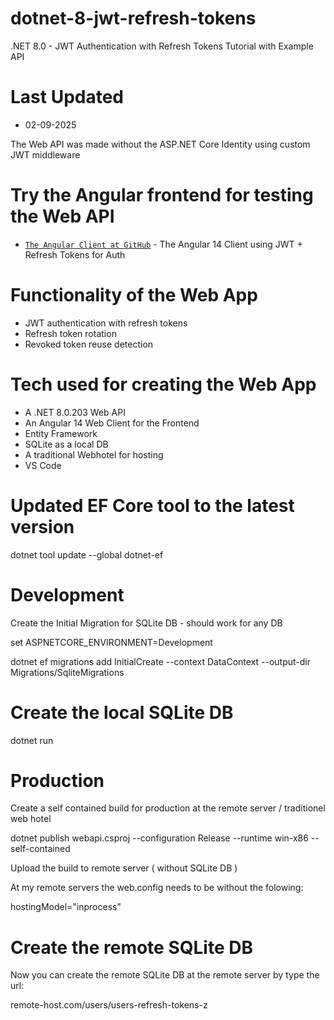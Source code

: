 # dotnet-8-jwt-refresh-tokens

.NET 8.0 - JWT Authentication with Refresh Tokens Tutorial with Example API

# Last Updated

- 02-09-2025

The Web API was made without the ASP.NET Core Identity using custom JWT middleware

# Try the Angular frontend for testing the Web API

- [`The Angular Client at GitHub`](https://github.com/persteenolsen/angular-jwt-refresh-auth-client) - The Angular 14 Client using JWT + Refresh Tokens for Auth

# Functionality of the Web App

- JWT authentication with refresh tokens
- Refresh token rotation
- Revoked token reuse detection

# Tech used for creating the Web App

- A .NET 8.0.203 Web API
- An Angular 14 Web Client for the Frontend
- Entity Framework
- SQLite as a local DB
- A traditional Webhotel for hosting
- VS Code

# Updated EF Core tool to the latest version

dotnet tool update --global dotnet-ef

# Development

Create the Initial Migration for SQLite DB - should work for any DB

set ASPNETCORE_ENVIRONMENT=Development

dotnet ef migrations add InitialCreate --context DataContext --output-dir Migrations/SqliteMigrations

# Create the local SQLite DB

dotnet run

# Production

Create a self contained build for production at the remote server / traditionel web hotel

dotnet publish webapi.csproj --configuration Release --runtime win-x86 --self-contained

Upload the build to remote server ( without SQLite DB )

At my remote servers the web.config needs to be without the folowing:

hostingModel="inprocess"

# Create the remote SQLite DB

Now you can create the remote SQLite DB at the remote server by type the url:

remote-host.com/users/users-refresh-tokens-z
